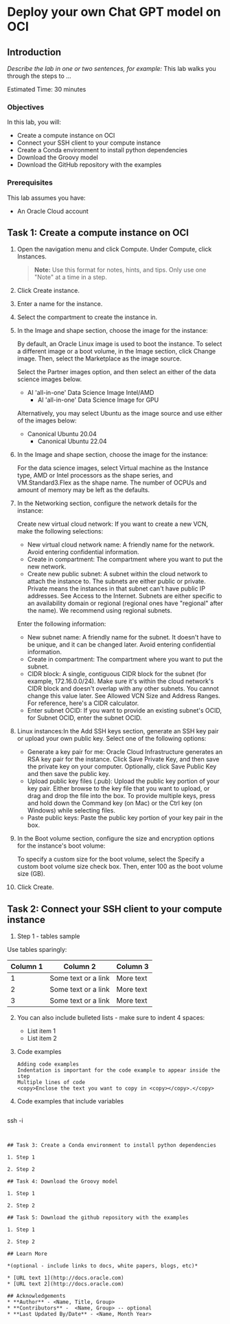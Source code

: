 # Deploy your own Chat GPT model on OCI

## Introduction

*Describe the lab in one or two sentences, for example:* This lab walks you through the steps to ...

Estimated Time: 30 minutes

### Objectives

In this lab, you will:
* Create a compute instance on OCI
* Connect your SSH client to your compute instance
* Create a Conda environment to install python dependencies
* Download the Groovy model
* Download the GitHub repository with the examples

### Prerequisites

This lab assumes you have:
* An Oracle Cloud account


## Task 1: Create a compute instance on OCI

1. Open the navigation menu and click Compute. Under Compute, click Instances.

	<!-- ![Image alt text](images/sample1.png) -->

	> **Note:** Use this format for notes, hints, and tips. Only use one "Note" at a time in a step.

2. Click Create instance.

  <!-- ![Image alt text](images/sample1.png) -->

3. Enter a name for the instance.

4. Select the compartment to create the instance in.

5. In the Image and shape section, choose the image for the instance:

   By default, an Oracle Linux image is used to boot the instance. To select a different image or a boot volume, in the Image section, click Change image. Then, select the Marketplace as the image source.

	 Select the Partner images option, and then select an either of the data science images below.

    - AI 'all-in-one' Data Science Image Intel/AMD
		- AI 'all-in-one' Data Science Image for GPU

   Alternatively, you may select Ubuntu as the image source and use either of the images below:

    - Canonical Ubuntu 20.04
		- Canonical Ubuntu 22.04

6. In the Image and shape section, choose the image for the instance:

   For the data science images, select Virtual machine as the Instance type, AMD or Intel processors as the shape series, and VM.Standard3.Flex as the shape name. The number of OCPUs and amount of memory may be left as the defaults.

7. In the Networking section, configure the network details for the instance:

   Create new virtual cloud network: If you want to create a new VCN, make the following selections:

    - New virtual cloud network name: A friendly name for the network. Avoid entering confidential information.
    - Create in compartment: The compartment where you want to put the new network.
    - Create new public subnet: A subnet within the cloud network to attach the instance to. The subnets are either public or private. Private means the instances in that subnet can't have public IP addresses. See Access to the Internet. Subnets are either specific to an availability domain or regional (regional ones have "regional" after the name). We recommend using regional subnets.

   Enter the following information:

    - New subnet name: A friendly name for the subnet. It doesn't have to be unique, and it can be changed later. Avoid entering confidential information.
    - Create in compartment: The compartment where you want to put the subnet.
    - CIDR block: A single, contiguous CIDR block for the subnet (for example, 172.16.0.0/24). Make sure it's within the cloud network's CIDR block and doesn't overlap with any other subnets. You cannot change this value later. See Allowed VCN Size and Address Ranges. For reference, here's a CIDR calculator.
    - Enter subnet OCID: If you want to provide an existing subnet's OCID, for Subnet OCID, enter the subnet OCID.

8. Linux instances:In the Add SSH keys section, generate an SSH key pair or upload your own public key. Select one of the following options:

    - Generate a key pair for me: Oracle Cloud Infrastructure generates an RSA key pair for the instance. Click Save Private Key, and then save the private key on your computer. Optionally, click Save Public Key and then save the public key.
    - Upload public key files (.pub): Upload the public key portion of your key pair. Either browse to the key file that you want to upload, or drag and drop the file into the box. To provide multiple keys, press and hold down the Command key (on Mac) or the Ctrl key (on Windows) while selecting files.
    - Paste public keys: Paste the public key portion of your key pair in the box.

9. In the Boot volume section, configure the size and encryption options for the instance's boot volume:

   To specify a custom size for the boot volume, select the Specify a custom boot volume size check box. Then, enter 100 as the boot volume size (GB).

10. Click Create.

## Task 2: Connect your SSH client to your compute instance

1. Step 1 - tables sample

  Use tables sparingly:

  | Column 1 | Column 2 | Column 3 |
  | --- | --- | --- |
  | 1 | Some text or a link | More text  |
  | 2 |Some text or a link | More text |
  | 3 | Some text or a link | More text |

2. You can also include bulleted lists - make sure to indent 4 spaces:

    - List item 1
    - List item 2

3. Code examples

    ```
    Adding code examples
  	Indentation is important for the code example to appear inside the step
    Multiple lines of code
  	<copy>Enclose the text you want to copy in <copy></copy>.</copy>
    ```

4. Code examples that include variables

	```
  <copy>ssh -i <ssh-key-file></copy>
  ```


## Task 3: Create a Conda environment to install python dependencies

1. Step 1

2. Step 2

## Task 4: Download the Groovy model

1. Step 1

2. Step 2

## Task 5: Download the github repository with the examples

1. Step 1

2. Step 2

## Learn More

*(optional - include links to docs, white papers, blogs, etc)*

* [URL text 1](http://docs.oracle.com)
* [URL text 2](http://docs.oracle.com)

## Acknowledgements
* **Author** - <Name, Title, Group>
* **Contributors** -  <Name, Group> -- optional
* **Last Updated By/Date** - <Name, Month Year>
